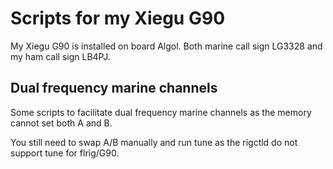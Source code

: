 # Scripts for my Xiegu G90

My Xiegu G90 is installed on board Algol. Both marine call sign LG3328
and my ham call sign LB4PJ.


## Dual frequency marine channels 

Some scripts to facilitate dual frequency marine channels as the
memory cannot set both A and B. 

You still need to swap A/B manually and run tune as the rigctld do not
support tune for flrig/G90.



